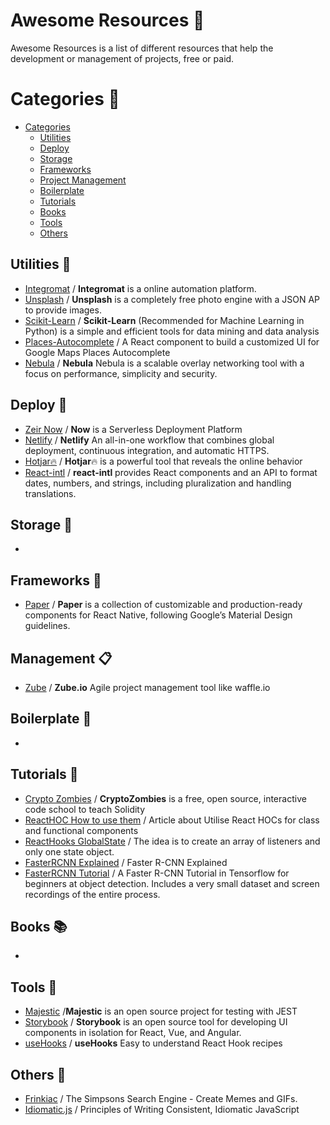 # Awesome Resources :notebook:
Awesome Resources is a list of different resources that help the development or management of projects, free or paid.

# Categories :bookmark_tabs:

- [Categories](#categories)
    - [Utilities](#utilities-wrench)
    - [Deploy](#deploy-electric_plug)
    - [Storage ](#storage-floppy_disk)
    - [Frameworks](#frameworks-art)
    - [Project Management](#management-clipboard)
    - [Boilerplate](#boilerplate-gem)
    - [Tutorials](#tutorials-notebook_with_decorative_cover)
    - [Books](#books-books)
    - [Tools](#tools-flashlight)
    - [Others](#others-christmas_tree)
  
  
## Utilities :wrench:
* [Integromat](https://www.integromat.com/en/) / **Integromat** is a online automation platform.
* [Unsplash](https://unsplash.com/developers) / **Unsplash** is a completely free photo engine with a JSON AP to provide images.
* [Scikit-Learn](https://scikit-learn.org/stable/) / **Scikit-Learn** (Recommended for Machine Learning in Python) is a simple and efficient tools for data mining and data analysis
* [Places-Autocomplete](https://github.com/hibiken/react-places-autocomplete) / A React component to build a customized UI for Google Maps Places Autocomplete
* [Nebula](https://github.com/slackhq/nebula) / **Nebula** Nebula is a scalable overlay networking tool with a focus on performance, simplicity and security.
## Deploy :electric_plug:
* [Zeir Now](https://zeit.co/now) / **Now** is a Serverless Deployment Platform
* [Netlify](https://www.netlify.com/) / **Netlify** An all-in-one workflow that combines global deployment, continuous integration, and automatic HTTPS.
* [Hotjar:fire:](https://www.hotjar.com) / **Hotjar**:fire: is a powerful tool that reveals the online behavior
* [React-intl](https://github.com/formatjs/react-intl) / **react-intl** provides React components and an API to format dates, numbers, and strings, including pluralization and handling translations.
## Storage :floppy_disk:
*

## Frameworks :art:
* [Paper](https://callstack.github.io/react-native-paper/) / **Paper** is a collection of customizable and production-ready components for React Native, following Google’s Material Design guidelines.

## Management :clipboard:
* [Zube](https://zube.io) / **Zube.io** Agile project management tool like waffle.io

## Boilerplate :gem:
*

## Tutorials :notebook_with_decorative_cover:
* [Crypto Zombies](https://cryptozombies.io/en/course) / **CryptoZombies** is a free, open source, interactive code school to teach Solidity
* [ReactHOC How to use them](https://medium.com/@rossbulat/how-to-use-react-higher-order-components-c0be6821eb6c) / Article about Utilise React HOCs for class and functional components
* [ReactHooks GlobalState](https://medium.com/javascript-in-plain-english/state-management-with-react-hooks-no-redux-or-context-api-8b3035ceecf8) / The idea is to create an array of listeners and only one state object.
* [FasterRCNN Explained](https://medium.com/@smallfishbigsea/faster-r-cnn-explained-864d4fb7e3f8) / Faster R-CNN Explained
* [FasterRCNN Tutorial](https://github.com/jaspereb/FasterRCNNTutorial) / A Faster R-CNN Tutorial in Tensorflow for beginners at object detection. Includes a very small dataset and screen recordings of the entire process.

## Books :books:
*

## Tools :flashlight:
* [Majestic](https://github.com/Raathigesh/majestic/) /**Majestic** is an open source project for testing with JEST
* [Storybook](https://storybook.js.org/) / **Storybook** is an open source tool for developing UI components in isolation for React, Vue, and Angular.
* [useHooks](https://github.com/gragland/usehooks) / **useHooks** Easy to understand React Hook recipes

## Others :christmas_tree:
* [Frinkiac](https://frinkiac.com/) / The Simpsons Search Engine - Create Memes and GIFs.
* [Idiomatic.js](https://github.com/rwaldron/idiomatic.js) / Principles of Writing Consistent, Idiomatic JavaScript
